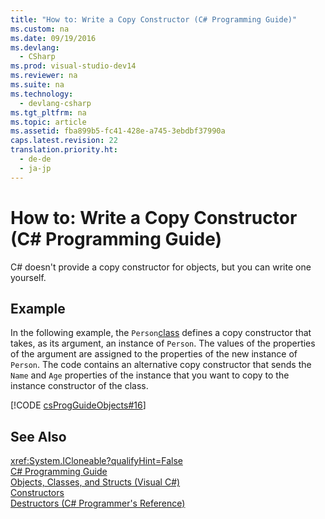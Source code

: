 ```yaml
---
title: "How to: Write a Copy Constructor (C# Programming Guide)"
ms.custom: na
ms.date: 09/19/2016
ms.devlang: 
  - CSharp
ms.prod: visual-studio-dev14
ms.reviewer: na
ms.suite: na
ms.technology: 
  - devlang-csharp
ms.tgt_pltfrm: na
ms.topic: article
ms.assetid: fba899b5-fc41-428e-a745-3ebdbf37990a
caps.latest.revision: 22
translation.priority.ht: 
  - de-de
  - ja-jp
---
```

# How to: Write a Copy Constructor (C# Programming Guide)
C# doesn't provide a copy constructor for objects, but you can write one yourself.  
  
## Example  
 In the following example, the `Person`[class](../vs140/class--C#-Reference-.md) defines a copy constructor that takes, as its argument, an instance of `Person`. The values of the properties of the argument are assigned to the properties of the new instance of `Person`. The code contains an alternative copy constructor that sends the `Name` and `Age` properties of the instance that you want to copy to the instance constructor of the class.  
  
 [!CODE [csProgGuideObjects#16](../CodeSnippet/VS_Snippets_VBCSharp/csProgGuideObjects#16)]  
  
## See Also  
 <xref:System.ICloneable?qualifyHint=False>   
 [C# Programming Guide](../vs140/C#-Programming-Guide.md)   
 [Objects, Classes, and Structs (Visual C#)](../Topic/Classes%20and%20Structs%20\(C%23%20Programming%20Guide\).md)   
 [Constructors](../vs140/Constructors--C#-Programming-Guide-.md)   
 [Destructors (C# Programmer's Reference)](../Topic/Destructors%20\(C%23%20Programming%20Guide\).md)